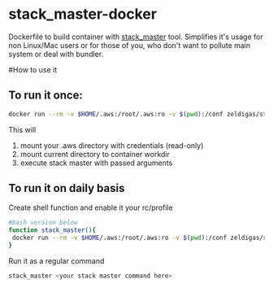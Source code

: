 # stack_master-docker
Dockerfile to build container with [stack_master](https://github.com/envato/stack_master) tool. Simplifies it's usage for non Linux/Mac users or for those of you, who don't want to pollute main system or deal with bundler.

#How to use it

## To run it once:

```bash
docker run --rm -v $HOME/.aws:/root/.aws:ro -v $(pwd):/conf zeldigas/stack_master <your stack master command here>
```
This will 

1. mount your .aws directory with credentials (read-only)
2. mount current directory to container workdir
3. execute stack master with passed arguments

## To run it on daily basis

Create shell function and enable it your rc/profile

```bash
#bash version below
function stack_master(){
 docker run --rm -v $HOME/.aws:/root/.aws:ro -v $(pwd):/conf zeldigas/stack_master "$@"
}
```

Run it as a regular command

```bash
stack_master <your stack master command here>
```

